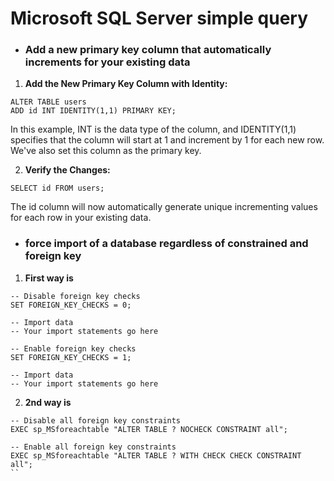# Microsoft SQL  Server simple query

- ### Add a new primary key column that automatically increments for your existing data
1. **Add the New Primary Key Column with Identity:**
```
ALTER TABLE users
ADD id INT IDENTITY(1,1) PRIMARY KEY;
```
In this example, INT is the data type of the column, and IDENTITY(1,1) specifies that the column will start at 1 and increment by 1 for each new row. We've also set this column as the primary key.

2. **Verify the Changes:**

```
SELECT id FROM users;
```
The id column will now automatically generate unique incrementing values for each row in your existing data.

- ### force import of a database regardless of constrained and foreign key

1. **First way is**
```
-- Disable foreign key checks
SET FOREIGN_KEY_CHECKS = 0;

-- Import data
-- Your import statements go here

```

```
-- Enable foreign key checks
SET FOREIGN_KEY_CHECKS = 1;

-- Import data
-- Your import statements go here
```

2. **2nd way is**

```
-- Disable all foreign key constraints
EXEC sp_MSforeachtable "ALTER TABLE ? NOCHECK CONSTRAINT all";
```

```
-- Enable all foreign key constraints
EXEC sp_MSforeachtable "ALTER TABLE ? WITH CHECK CHECK CONSTRAINT all";
``
